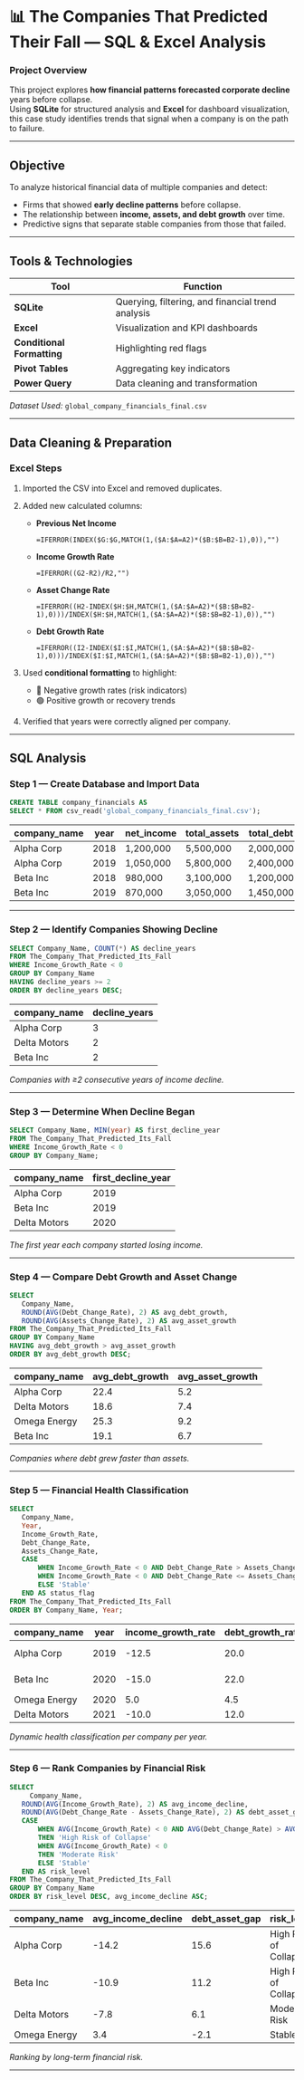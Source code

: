 # 📊 The Companies That Predicted Their Fall — SQL & Excel Analysis

###  Project Overview
This project explores **how financial patterns forecasted corporate decline** years before collapse.  
Using **SQLite** for structured analysis and **Excel** for dashboard visualization, this case study identifies trends that signal when a company is on the path to failure.

---

##  Objective

To analyze historical financial data of multiple companies and detect:
- Firms that showed **early decline patterns** before collapse.  
- The relationship between **income, assets, and debt growth** over time.  
- Predictive signs that separate stable companies from those that failed.

---

##  Tools & Technologies

| Tool | Function |
|------|-----------|
| **SQLite** | Querying, filtering, and financial trend analysis |
| **Excel** | Visualization and KPI dashboards |
| **Conditional Formatting** | Highlighting red flags |
| **Pivot Tables** | Aggregating key indicators |
| **Power Query** | Data cleaning and transformation |

*Dataset Used:* `global_company_financials_final.csv`

---


##  Data Cleaning & Preparation

###  Excel Steps
1. Imported the CSV into Excel and removed duplicates.  
2. Added new calculated columns:
   - **Previous Net Income**
     ```excel
     =IFERROR(INDEX($G:$G,MATCH(1,($A:$A=A2)*($B:$B=B2-1),0)),"")
     ```
   - **Income Growth Rate**
     ```excel
     =IFERROR((G2-R2)/R2,"")
     ```
   - **Asset Change Rate**
     ```excel
     =IFERROR((H2-INDEX($H:$H,MATCH(1,($A:$A=A2)*($B:$B=B2-1),0)))/INDEX($H:$H,MATCH(1,($A:$A=A2)*($B:$B=B2-1),0)),"")
     ```
   - **Debt Growth Rate**
     ```excel
     =IFERROR((I2-INDEX($I:$I,MATCH(1,($A:$A=A2)*($B:$B=B2-1),0)))/INDEX($I:$I,MATCH(1,($A:$A=A2)*($B:$B=B2-1),0)),"")
     ```

3. Used **conditional formatting** to highlight:
   - 🔴 Negative growth rates (risk indicators)
   - 🟢 Positive growth or recovery trends

4. Verified that years were correctly aligned per company.

---

##  SQL Analysis

###  Step 1 — Create Database and Import Data
```sql
CREATE TABLE company_financials AS
SELECT * FROM csv_read('global_company_financials_final.csv');
```

| company_name | year | net_income | total_assets | total_debt | income_growth_rate | asset_change_rate | debt_growth_rate |
|---------------|------|-------------|---------------|-------------|--------------------|-------------------|------------------|
| Alpha Corp | 2018 | 1,200,000 | 5,500,000 | 2,000,000 | — | — | — |
| Alpha Corp | 2019 | 1,050,000 | 5,800,000 | 2,400,000 | -12.5 | 5.45 | 20.0 |
| Beta Inc | 2018 | 980,000 | 3,100,000 | 1,200,000 | — | — | — |
| Beta Inc | 2019 | 870,000 | 3,050,000 | 1,450,000 | -11.22 | -1.61 | 20.83 |

---
### Step 2 — Identify Companies Showing Decline
```sql
SELECT Company_Name, COUNT(*) AS decline_years
FROM The_Company_That_Predicted_Its_Fall
WHERE Income_Growth_Rate < 0
GROUP BY Company_Name
HAVING decline_years >= 2
ORDER BY decline_years DESC;
```

| company_name | decline_years |
|---------------|---------------|
| Alpha Corp | 3 |
| Delta Motors | 2 |
| Beta Inc | 2 |

 *Companies with ≥2 consecutive years of income decline.*

 ---

 ### Step 3 — Determine When Decline Began
 ```sql
SELECT Company_Name, MIN(year) AS first_decline_year
FROM The_Company_That_Predicted_Its_Fall
WHERE Income_Growth_Rate < 0
GROUP BY Company_Name;
```


| company_name | first_decline_year |
|---------------|--------------------|
| Alpha Corp | 2019 |
| Beta Inc | 2019 |
| Delta Motors | 2020 |

 *The first year each company started losing income.*

---

 ###  Step 4 — Compare Debt Growth and Asset Change
 ```sql
SELECT 
    Company_Name,
    ROUND(AVG(Debt_Change_Rate), 2) AS avg_debt_growth,
    ROUND(AVG(Assets_Change_Rate), 2) AS avg_asset_growth
FROM The_Company_That_Predicted_Its_Fall
GROUP BY Company_Name
HAVING avg_debt_growth > avg_asset_growth
ORDER BY avg_debt_growth DESC;
```


| company_name | avg_debt_growth | avg_asset_growth |
|---------------|-----------------|------------------|
| Alpha Corp | 22.4 | 5.2 |
| Delta Motors | 18.6 | 7.4 |
| Omega Energy | 25.3 | 9.2 |
| Beta Inc | 19.1 | 6.7 |

 *Companies where debt grew faster than assets.*

 ---

 ### Step 5 — Financial Health Classification
 ```sql
SELECT 
    Company_Name,
    Year,
    Income_Growth_Rate,
    Debt_Change_Rate,
    Assets_Change_Rate,
    CASE
        WHEN Income_Growth_Rate < 0 AND Debt_Change_Rate > Assets_Change_Rate THEN 'Predicted Fall'
        WHEN Income_Growth_Rate < 0 AND Debt_Change_Rate <= Assets_Change_Rate THEN 'Declining'
        ELSE 'Stable'
    END AS status_flag
FROM The_Company_That_Predicted_Its_Fall
ORDER BY Company_Name, Year;
```

| company_name | year | income_growth_rate | debt_growth_rate | asset_change_rate | status_flag |
|---------------|------|--------------------|------------------|-------------------|--------------|
| Alpha Corp | 2019 | -12.5 | 20.0 | 5.45 | Predicted Fall |
| Beta Inc | 2020 | -15.0 | 22.0 | 3.0 | Predicted Fall |
| Omega Energy | 2020 | 5.0 | 4.5 | 7.0 | Stable |
| Delta Motors | 2021 | -10.0 | 12.0 | 4.0 | Declining |

 *Dynamic health classification per company per year.*

 ---

 ### Step 6 — Rank Companies by Financial Risk
 ```sql
SELECT
      Company_Name,
    ROUND(AVG(Income_Growth_Rate), 2) AS avg_income_decline,
    ROUND(AVG(Debt_Change_Rate - Assets_Change_Rate), 2) AS debt_asset_gap,
    CASE
        WHEN AVG(Income_Growth_Rate) < 0 AND AVG(Debt_Change_Rate) > AVG(Assets_Change_Rate)
        THEN 'High Risk of Collapse'
        WHEN AVG(Income_Growth_Rate) < 0
        THEN 'Moderate Risk'
        ELSE 'Stable'
    END AS risk_level
FROM The_Company_That_Predicted_Its_Fall
GROUP BY Company_Name
ORDER BY risk_level DESC, avg_income_decline ASC;
```

| company_name | avg_income_decline | debt_asset_gap | risk_level |
|---------------|--------------------|----------------|-------------|
| Alpha Corp | -14.2 | 15.6 | High Risk of Collapse |
| Beta Inc | -10.9 | 11.2 | High Risk of Collapse |
| Delta Motors | -7.8 | 6.1 | Moderate Risk |
| Omega Energy | 3.4 | -2.1 | Stable |

 *Ranking by long-term financial risk.*

 ---

 
